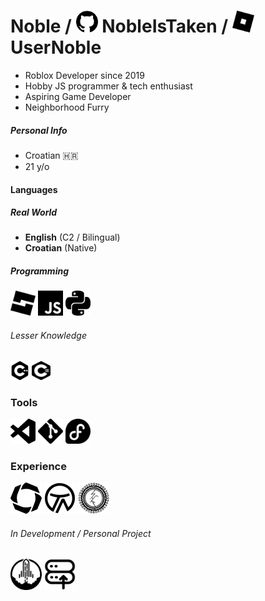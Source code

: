 # Noble / <img src="./assets/github.svg" width=35 height=35></img> NobleIsTaken / <img src="./assets/rblx.svg" width=35 height=35></img> UserNoble

- Roblox Developer since 2019
- Hobby JS programmer & tech enthusiast
- Aspiring Game Developer
- Neighborhood Furry

##### *Personal Info*

- Croatian 🇭🇷
- 21 y/o

#### Languages
##### *Real World*
- **English** (C2 / Bilingual)
- **Croatian** (Native)

##### Programming
<img src="./assets/luau.svg" width=40 height=40></img> <img src="./assets/js.svg" width=40 height=40></img> <img src="./assets/py.svg" width=40 height=40></img>

###### *Lesser Knowledge*
<img src="./assets/cpp.svg" width=30 height=30></img> <img width=30 height=30 src="./assets/cs.svg"></img>

### Tools
<img src="./assets/vsc.svg" width=40 height=40></img> <img src="./assets/git.svg" width=40 height=40></img> <img src="./assets/fedora.svg" width=40 height=40></img>

### Experience
<a href="https://www.roblox.com/communities/7189408/Octa-Studios"><img src="./assets/os.svg" width=50 height=50 ></img></a> <a href="https://www.roblox.com/communities/15556721/Twin-Atlas"><img src="./assets/ta.svg" width=50 height=50></img></a> <a href="https://www.roblox.com/communities/5819563/Stone-Haven-County-Asylum"><img src="./assets/sh.svg" width=50 height=50 ></img></a>

###### *In Development / Personal Project*

<a href="https://www.roblox.com/communities/6360502/Supersonic-Industries"><img src="./assets/ssi.svg" width=50 height=50></img></a> <a href="https://nobles.network"><img src="./assets/srv.svg" width=50 height=50></img></a>